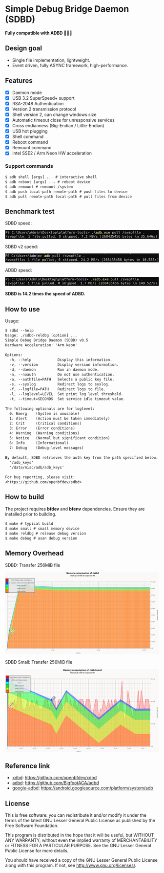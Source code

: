 # Simple Debug Bridge Daemon (SDBD)

**Fully compatible with ADBD 🥳🥳🥳**

## Design goal

- Single file implementation, lightweight.
- Event driven, fully ASYNC framework, high-performance.

## Features

- [x] Daemon mode
- [x] USB 3.2 SuperSpeed+ support
- [x] RSA-2048 Authentication
- [x] Version 2 transmission protocol
- [x] Shell version 2, can change windows size
- [x] Automatic timeout close for unresponsive services
- [x] Cross endianness (Big-Endian / Little-Endian)
- [x] USB hot plugging
- [x] Shell command
- [x] Reboot command
- [x] Remount command
- [x] Intel SSE2 / Arm Neon HW acceleration

### Support commands

```shell
$ adb shell [args] ... # interactive shell
$ adb reboot [args] ... # reboot device
$ adb remount # remount /system
$ adb push local-path remote-path # push files to device
$ adb pull remote-path local-path # pull files from device
```

## Benchmark test

SDBD speed:

![sdbd-speed](./docs/sdbd-speed.png)

SDBD v2 speed:

![sdbd-speed](./docs/sdbd-v2-speed.png)

ADBD speed:

![adbd-speed](./docs/adbd-speed.png)

**SDBD is 14.2 times the speed of ADBD.**

## How to use

Usage:

```shell
$ sdbd --help
Usage: ./sdbd-reldbg [option] ...
Simple Debug Bridge Daemon (SDBD) v0.5
Hardware Acceleration: 'Arm Neon'

Options:
  -h, --help            Display this information.
  -v, --version         Display version information.
  -d, --daemon          Run in daemon mode.
  -n, --noauth          Do not use authentication.
  -a, --authfile=PATH   Selects a public key file.
  -s, --syslog          Redirect logs to syslog.
  -f, --logfile=PATH    Redirect logs to file.
  -l, --loglevel=LEVEL  Set print log level threshold.
  -t, --timout=SECONDS  Set service idle timeout value.

The following optionals are for loglevel:
  0: Emerg    (System is unusable)
  1: Alert    (Action must be taken immediately)
  2: Crit     (Critical conditions)
  3: Error    (Error conditions)
  4: Warning  (Warning conditions)
  5: Notice   (Normal but significant condition)
  6: Info     (Informational)
  7: Debug    (Debug-level messages)

By default, SDBD retrieves the auth key from the path specified below:
  '/adb_keys'
  '/data/misc/adb/adb_keys'

For bug reporting, please visit:
<https://github.com/openbfdev/sdbd>
```

## How to build

The project requires **bfdev** and **bfenv** dependencies.
Ensure they are installed prior to building.

```shell
$ make # typical build
$ make small # small memory device
$ make reldbg # release debug version
$ make debug # asan debug version
```

## Memory Overhead

SDBD: Transfer 256MiB file

![sdbd-memory](./docs/sdbd-memory.png)

SDBD Small: Transfer 256MiB file

![sdbd-small-memory](./docs/sdbd-small-memory.png)

## Reference link

- [xdbd](https://github.com/openbfdev/xdbd): https://github.com/openbfdev/xdbd
- [adbd](https://github.com/BigfootACA/adbd): https://github.com/BigfootACA/adbd
- [google-adbd](https://android.googlesource.com/platform/system/adb): https://android.googlesource.com/platform/system/adb

## License

This is free software: you can redistribute it and/or modify it under the terms of the latest GNU Lesser General Public License as published by the Free Software Foundation.

This program is distributed in the hope that it will be useful, but WITHOUT ANY WARRANTY; without even the implied warranty of MERCHANTABILITY or FITNESS FOR A PARTICULAR PURPOSE. See the GNU Lesser General Public License for more details.

You should have received a copy of the GNU Lesser General Public License along with this program. If not, see http://www.gnu.org/licenses/.

